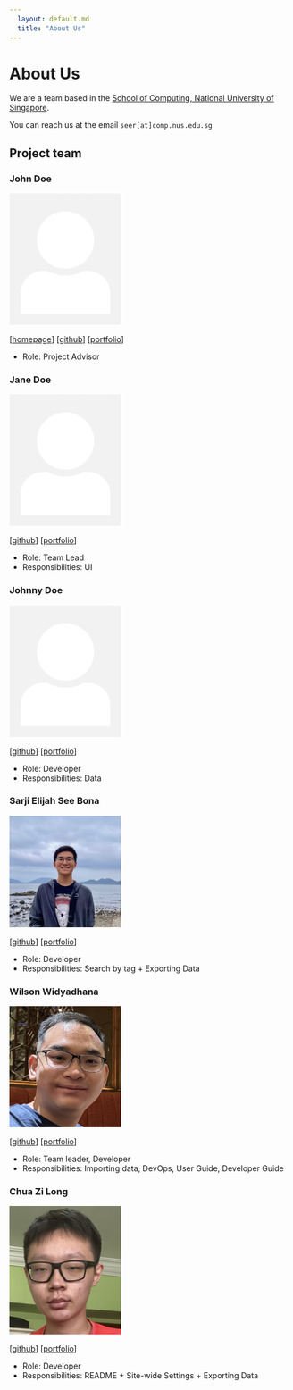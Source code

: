 ```yaml
---
  layout: default.md
  title: "About Us"
---
```


# About Us

We are a team based in the [School of Computing, National University of Singapore](http://www.comp.nus.edu.sg).

You can reach us at the email `seer[at]comp.nus.edu.sg`

## Project team

### John Doe

<img src="images/johndoe.png" width="200px">

[[homepage](http://www.comp.nus.edu.sg/~damithch)]
[[github](https://github.com/johndoe)]
[[portfolio](team/johndoe.md)]

* Role: Project Advisor

### Jane Doe

<img src="images/johndoe.png" width="200px">

[[github](http://github.com/johndoe)]
[[portfolio](team/johndoe.md)]

* Role: Team Lead
* Responsibilities: UI

### Johnny Doe

<img src="images/johndoe.png" width="200px">

[[github](http://github.com/johndoe)] [[portfolio](team/johndoe.md)]

* Role: Developer
* Responsibilities: Data

### Sarji Elijah See Bona

<img src="images/sarjinius.png" width="200px">

[[github](http://github.com/sarjinius)]
[[portfolio](team/sarji.md)]

* Role: Developer
* Responsibilities: Search by tag + Exporting Data

### Wilson Widyadhana

<img src="images/wilsonwid.png" width="200px">

[[github](https://github.com/wilsonwid)]
[[portfolio](team/wilsonwid.md)]

* Role: Team leader, Developer
* Responsibilities: Importing data, DevOps, User Guide, Developer Guide

### Chua Zi Long

<img src="images/chuazilong.png" width="200px">

[[github](https://github.com/ChuaZiLong)]
[[portfolio](team/zilong.md)]

* Role: Developer
* Responsibilities: README + Site-wide Settings + Exporting Data
